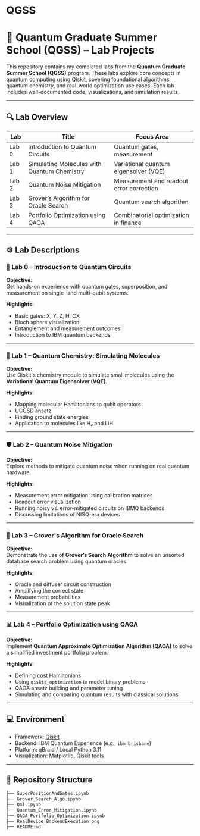 # QGSS

# 🧪 Quantum Graduate Summer School (QGSS) – Lab Projects

This repository contains my completed labs from the **Quantum Graduate Summer School (QGSS)** program. These labs explore core concepts in quantum computing using Qiskit, covering foundational algorithms, quantum chemistry, and real-world optimization use cases. Each lab includes well-documented code, visualizations, and simulation results.

---

## 🔍 Lab Overview

| Lab | Title                                            | Focus Area                      |
|-----|--------------------------------------------------|----------------------------------|
| Lab 0 | Introduction to Quantum Circuits                | Quantum gates, measurement       |
| Lab 1 | Simulating Molecules with Quantum Chemistry     | Variational quantum eigensolver (VQE) |
| Lab 2 | Quantum Noise Mitigation                        | Measurement and readout error correction |
| Lab 3 | Grover’s Algorithm for Oracle Search            | Quantum search algorithm         |
| Lab 4 | Portfolio Optimization using QAOA               | Combinatorial optimization in finance |

---

## ⚙️ Lab Descriptions

### 🧱 Lab 0 – Introduction to Quantum Circuits

**Objective:**  
Get hands-on experience with quantum gates, superposition, and measurement on single- and multi-qubit systems.

**Highlights:**
- Basic gates: X, Y, Z, H, CX
- Bloch sphere visualization
- Entanglement and measurement outcomes
- Introduction to IBM quantum backends

---

### 🧪 Lab 1 – Quantum Chemistry: Simulating Molecules

**Objective:**  
Use Qiskit's chemistry module to simulate small molecules using the **Variational Quantum Eigensolver (VQE)**.

**Highlights:**
- Mapping molecular Hamiltonians to qubit operators  
- UCCSD ansatz  
- Finding ground state energies  
- Application to molecules like H₂ and LiH  

---

### 🛡️ Lab 2 – Quantum Noise Mitigation

**Objective:**  
Explore methods to mitigate quantum noise when running on real quantum hardware.

**Highlights:**
- Measurement error mitigation using calibration matrices  
- Readout error visualization  
- Running noisy vs. error-mitigated circuits on IBMQ backends  
- Discussing limitations of NISQ-era devices  

---

### 🔎 Lab 3 – Grover's Algorithm for Oracle Search

**Objective:**  
Demonstrate the use of **Grover’s Search Algorithm** to solve an unsorted database search problem using quantum oracles.

**Highlights:**
- Oracle and diffuser circuit construction  
- Amplifying the correct state  
- Measurement probabilities  
- Visualization of the solution state peak  

---

### 📊 Lab 4 – Portfolio Optimization using QAOA

**Objective:**  
Implement **Quantum Approximate Optimization Algorithm (QAOA)** to solve a simplified investment portfolio problem.

**Highlights:**
- Defining cost Hamiltonians  
- Using `qiskit_optimization` to model binary problems  
- QAOA ansatz building and parameter tuning  
- Simulating and comparing quantum results with classical solutions  

---

## 💻 Environment

- Framework: [Qiskit](https://qiskit.org/)
- Backend: IBM Quantum Experience (e.g., `ibm_brisbane`)
- Platform: qBraid / Local Python 3.11
- Visualization: Matplotlib, Qiskit tools

---

## 📁 Repository Structure

```bash
├── SuperPositionAndGates.ipynb
├── Grover_Search_Algo.ipynb
├── Qml.ipynb
├── Quantum_Error_Mitigation.ipynb
├── QAOA_Portfolio_Optimization.ipynb
├── RealDevice_BackendExecution.png
├── README.md
